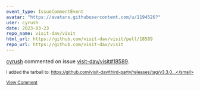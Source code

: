 ```yaml
---
event_type: IssueCommentEvent
avatar: "https://avatars.githubusercontent.com/u/1194526?"
user: cyrush
date: 2023-03-23
repo_name: visit-dav/visit
html_url: https://github.com/visit-dav/visit/pull/18589
repo_url: https://github.com/visit-dav/visit
---
```


<a href='https://github.com/cyrush' target='_blank'>cyrush</a> commented on issue <a href='https://github.com/visit-dav/visit/pull/18589' target='_blank'>visit-dav/visit#18589</a>.

<small>I added the tarball to: https://github.com/visit-dav/third-party/releases/tag/v3.3.0...</small>

<a href='https://github.com/visit-dav/visit/pull/18589' target='_blank'>View Comment</a>